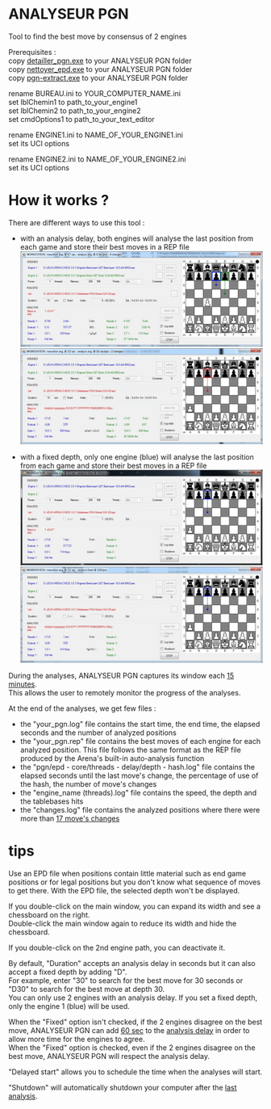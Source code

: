 # ANALYSEUR PGN
Tool to find the best move by consensus of 2 engines

Prerequisites :<br>
copy [detailler_pgn.exe](https://github.com/chris13300/ANALYSEUR_PGN/blob/main/ANALYSEUR%20PGN/bin/x64/Debug/detailler_pgn.exe) to your ANALYSEUR PGN folder<br>
copy [nettoyer_epd.exe](https://github.com/chris13300/ANALYSEUR_PGN/blob/main/ANALYSEUR%20PGN/bin/x64/Debug/nettoyer_epd.exe) to your ANALYSEUR PGN folder<br>
copy [pgn-extract.exe](https://github.com/chris13300/ANALYSEUR_PGN/blob/main/ANALYSEUR%20PGN/bin/x64/Debug/pgn-extract.exe) to your ANALYSEUR PGN folder<p>

rename BUREAU.ini to YOUR_COMPUTER_NAME.ini<br>
set lblChemin1 to path_to_your_engine1<br>
set lblChemin2 to path_to_your_engine2<br>
set cmdOptions1 to path_to_your_text_editor<p>

rename ENGINE1.ini to NAME_OF_YOUR_ENGINE1.ini<br>
set its UCI options<p>

rename ENGINE2.ini to NAME_OF_YOUR_ENGINE2.ini<br>
set its UCI options<p>

# How it works ?
There are different ways to use this tool :<br>
- with an analysis delay, both engines will analyse the last position from each game and store their best moves in a REP file<br>
![pgn_delay](https://github.com/chris13300/ANALYSEUR_PGN/blob/main/ANALYSEUR%20PGN/bin/x64/Debug/pgn_delay.jpg)<br>
![epd_delay](https://github.com/chris13300/ANALYSEUR_PGN/blob/main/ANALYSEUR%20PGN/bin/x64/Debug/epd_delay.jpg)<p>
  
- with a fixed depth, only one engine (blue) will analyse the last position from each game and store their best moves in a REP file<br>
![pgn_depth](https://github.com/chris13300/ANALYSEUR_PGN/blob/main/ANALYSEUR%20PGN/bin/x64/Debug/pgn_depth.jpg)<br>
![epd_depth](https://github.com/chris13300/ANALYSEUR_PGN/blob/main/ANALYSEUR%20PGN/bin/x64/Debug/epd_depth.jpg)<p>

During the analyses, ANALYSEUR PGN captures its window each [15 minutes](https://github.com/chris13300/ANALYSEUR_PGN/blob/main/ANALYSEUR%20PGN/frmPrincipale.vb#L1029).<br>
This allows the user to remotely monitor the progress of the analyses.<p>
  
At the end of the analyses, we get few files :<br>
- the "your_pgn.log" file contains the start time, the end time, the elapsed seconds and the number of analyzed positions<br>
- the "your_pgn.rep" file contains the best moves of each engine for each analyzed position. This file follows the same format as the REP file produced by the Arena's built-in auto-analysis function<br>
- the "pgn/epd - core/threads - delay/depth - hash.log" file contains the elapsed seconds until the last move's change, the percentage of use of the hash, the number of move's changes<br>
- the "engine_name (threads).log" file contains the speed, the depth and the tablebases hits<br>
- the "changes.log" file contains the analyzed positions where there were more than [17 move's changes](https://github.com/chris13300/ANALYSEUR_PGN/blob/main/ANALYSEUR%20PGN/frmPrincipale.vb#L793)<p>

# tips
Use an EPD file when positions contain little material such as end game positions or for legal positions but you don't know what sequence of moves to get there. With the EPD file, the selected depth won't be displayed.<p>

If you double-click on the main window, you can expand its width and see a chessboard on the right.<br>
Double-click the main window again to reduce its width and hide the chessboard.<p>

If you double-click on the 2nd engine path, you can deactivate it.<p>

By default, "Duration" accepts an analysis delay in seconds but it can also accept a fixed depth by adding "D".<br>
For example, enter "30" to search for the best move for 30 seconds or "D30" to search for the best move at depth 30.<br>
You can only use 2 engines with an analysis delay. If you set a fixed depth, only the engine 1 (blue) will be used.<p>

When the "Fixed" option isn't checked, if the 2 engines disagree on the best move, ANALYSEUR PGN can add [60 sec](https://github.com/chris13300/ANALYSEUR_PGN/blob/main/ANALYSEUR%20PGN/frmPrincipale.vb#L9) to the [analysis delay](https://github.com/chris13300/ANALYSEUR_PGN/blob/main/ANALYSEUR%20PGN/frmPrincipale.vb#L1406) in order to allow more time for the engines to agree.<br>
When the "Fixed" option is checked, even if the 2 engines disagree on the best move, ANALYSEUR PGN will respect the analysis delay.<p>

"Delayed start" allows you to schedule the time when the analyses will start.<p>

"Shutdown" will automatically shutdown your computer after the [last analysis](https://github.com/chris13300/ANALYSEUR_PGN/blob/main/ANALYSEUR%20PGN/frmPrincipale.vb#L816).<p>
